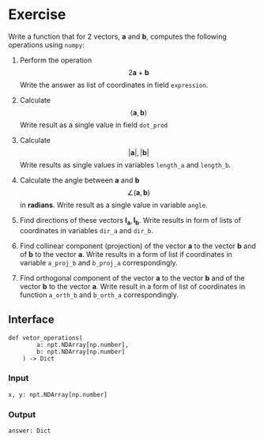 # Exercise

Write a function that for 2 vectors, $\mathbf a$ and $\mathbf b$, computes
the following operations using `numpy`:

1) Perform the operation $$2 \mathbf a + \mathbf b$$ 
Write the answer as list of coordinates in field `expression`.

2) Calculate $$\left<\mathbf a, \mathbf b\right>$$ 
Write result as a single value in field `dot_prod`

3) Calculate $$|\mathbf a|, |\mathbf b|$$ 
Write results as single values in variables `length_a` and `length_b`.

4) Calculate the angle between $\mathbf a$ and $\mathbf b$ 
    $$\angle(\mathbf a, \mathbf b)$$ 
    in **radians**.
    Write result as a single value in variable `angle`.

5) Find directions of these vectors 
$\mathbf l_{\mathbf{a}}, \mathbf{l}_{\mathbf{b}}$. Write results in form of
lists of coordinates in variables `dir_a` and `dir_b`.

6) Find collinear component (projection) of the vector $\mathbf a$ to
the vector $\mathbf b$ and of $\mathbf b$ to the vector $\mathbf a$. 
Write results in a form of list if 
coordinates in variable `a_proj_b` and `b_proj_a` correspondingly.

7) Find orthogonal component of the vector $\mathbf a$ to
the vector $\mathbf b$ and of the vector $\mathbf b$ to
the vector $\mathbf a$. Write result in a form of list of coordinates
in function `a_orth_b` and `b_orth_a` correspondingly.

## Interface

```
def vetor_operations(
        a: npt.NDArray[np.number], 
        b: npt.NDArray[np.number]
    ) -> Dict
```

### Input
`x, y: npt.NDArray[np.number]`

### Output
`answer: Dict`